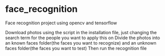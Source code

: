 # face_recognition
Face recognition project using opencv and tensorflow

Download photos using the script in the installation file, just changing the search term for the people you want to apply this on
Divide the photos into an known faces folder(the faces you want to recognize) and an unknown faces folder(the faces you want to test)
Then run the recognition file
